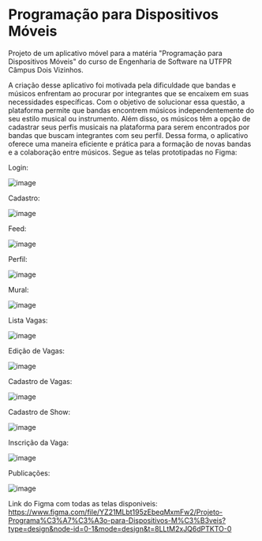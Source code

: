# Programação para Dispositivos Móveis

Projeto de um aplicativo móvel para a matéria "Programação para Dispositivos Móveis" do curso de Engenharia de Software na UTFPR Câmpus Dois Vizinhos.

A criação desse aplicativo foi motivada pela dificuldade que bandas e músicos enfrentam ao procurar por integrantes que se encaixem em suas necessidades específicas. Com o objetivo de solucionar essa questão, a
plataforma permite que bandas encontrem músicos independentemente do seu estilo musical ou instrumento. Além disso, os músicos têm a opção de cadastrar seus perfis musicais na plataforma para serem encontrados por
bandas que buscam integrantes com seu perfil. Dessa forma, o aplicativo oferece uma maneira eficiente e prática para a formação de novas bandas e a colaboração entre músicos.
Segue as telas prototipadas no Figma:

Login: 


![image](https://github.com/mendesvitoor/projectpd/assets/92129858/dcf44982-ecc9-4254-8b4a-d3fefc65895d)

Cadastro: 


![image](https://github.com/mendesvitoor/projectpd/assets/92129858/93801e52-c3e7-4195-8ed5-cfd7495cc5d7)

Feed: 


![image](https://github.com/mendesvitoor/projectpd/assets/92129858/eb504f2a-d0f9-4f31-8459-38baba0eda46)

Perfil: 


![image](https://github.com/mendesvitoor/projectpd/assets/92129858/beb3cf47-f55c-4188-835b-b076b5178973)

Mural: 


![image](https://github.com/mendesvitoor/projectpd/assets/92129858/4466fe32-8eb0-4cad-a2b1-202802f89b96)

Lista Vagas: 


![image](https://github.com/mendesvitoor/projectpd/assets/92129858/d5c23d78-46f1-4fcf-a3de-25e3a61f4827)

Edição de Vagas: 


![image](https://github.com/mendesvitoor/projectpd/assets/92129858/e692e3af-0062-492a-bd30-06d74e5877dc)

Cadastro de Vagas: 


![image](https://github.com/mendesvitoor/projectpd/assets/92129858/3a024262-e9d2-4235-bc71-fb5e5f263765)

Cadastro de Show: 


![image](https://github.com/mendesvitoor/projectpd/assets/92129858/23d4a8b8-eb45-40ff-a79a-dfb8a5ad9527)

Inscrição da Vaga: 


![image](https://github.com/mendesvitoor/projectpd/assets/92129858/d071357b-102a-419c-8afe-6ac9b085ad5b)

Publicações:


![image](https://github.com/mendesvitoor/projectpd/assets/92129858/a092311f-3685-4bcb-badd-2bfa60bd87ac)


Link do Figma com todas as telas disponiveis: https://www.figma.com/file/YZ21MLbt195zEbeqMxmFw2/Projeto-Programa%C3%A7%C3%A3o-para-Dispositivos-M%C3%B3veis?type=design&node-id=0-1&mode=design&t=8LLtM2xJQ6dPTKTO-0

